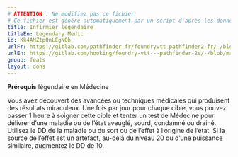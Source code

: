 ```yaml
---
# ATTENTION : Ne modifiez pas ce fichier
# Ce fichier est généré automatiquement par un script d'après les données du module Foundry VTT officiel et de sa traduction
title: Infirmier légendaire
titleEn: Legendary Medic
id: Kk4AMZtpQnLEgN0b
urlFr: https://gitlab.com/pathfinder-fr/foundryvtt-pathfinder2-fr/-/blob/master/data/feats/Kk4AMZtpQnLEgN0b.htm
urlEn: https://gitlab.com/hooking/foundry-vtt---pathfinder-2e/-/blob/master/packs/data/feats.db/legendary-medic.json
group: feats
layout: dons
---
```

**Prérequis** légendaire en Médecine

Vous avez découvert des avancées ou techniques médicales qui produisent des résultats miraculeux. Une fois par jour pour chaque cible, vous pouvez passer 1 heure à soigner cette cible et tenter un test de Médecine pour délivrer d’une maladie ou de l’état aveuglé, sourd, condamné ou drainé. Utilisez le DD de la maladie ou du sort ou de l’effet à l’origine de l’état. Si la source de l’effet est un artefact, au-delà du niveau 20 ou d’une puissance similaire, augmentez le DD de 10.


